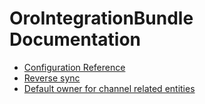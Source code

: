 OroIntegrationBundle Documentation
==============================

- [Configuration Reference](./reference/configuration-reference.md)
- [Reverse sync](./reference/reverse-sync.md)
- [Default owner for channel related entities](./reference/default-channel-owner.md)
